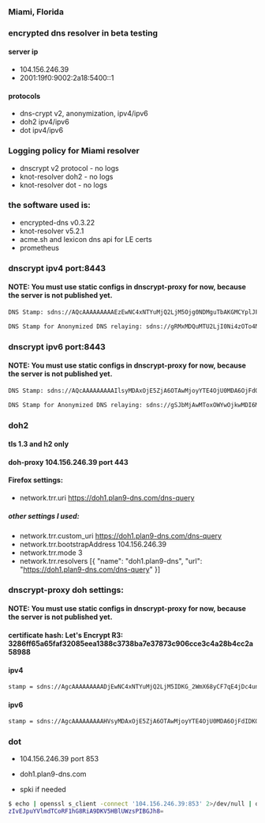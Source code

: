 ### Miami, Florida
### encrypted dns resolver in beta testing
#### server ip
- 104.156.246.39
- 2001:19f0:9002:2a18:5400::1
#### protocols
- dns-crypt v2, anonymization, ipv4/ipv6
- doh2 ipv4/ipv6
- dot ipv4/ipv6

### Logging policy for Miami resolver
- dnscrypt v2 protocol - no logs
- knot-resolver doh2 - no logs
- knot-resolver dot - no logs

### the software used is:
- encrypted-dns v0.3.22
- knot-resolver v5.2.1
- acme.sh and lexicon dns api for LE certs
- prometheus

### dnscrypt ipv4 port:8443
#### NOTE: You must use static configs in dnscrypt-proxy for now, because the server is not published yet.

```sh
DNS Stamp: sdns://AQcAAAAAAAAAEzEwNC4xNTYuMjQ2LjM5Ojg0NDMguTbAKGMCYplJFnHbHEZ2G1-hNLg9Zb5BYRVx6_hjI8kiMi5kbnNjcnlwdC1jZXJ0LmRvaDEucGxhbjktZG5zLmNvbQ

DNS Stamp for Anonymized DNS relaying: sdns://gRMxMDQuMTU2LjI0Ni4zOTo4NDQz
```

### dnscrypt ipv6 port:8443
#### NOTE: You must use static configs in dnscrypt-proxy for now, because the server is not published yet.

```sh
DNS Stamp: sdns://AQcAAAAAAAAAIlsyMDAxOjE5ZjA6OTAwMjoyYTE4OjU0MDA6OjFdOjg0NDMguTbAKGMCYplJFnHbHEZ2G1-hNLg9Zb5BYRVx6_hjI8kiMi5kbnNjcnlwdC1jZXJ0LmRvaDEucGxhbjktZG5zLmNvbQ

DNS Stamp for Anonymized DNS relaying: sdns://gSJbMjAwMToxOWYwOjkwMDI6MmExODo1NDAwOjoxXTo4NDQz
```

### doh2
#### tls 1.3 and h2 only

#### doh-proxy 104.156.246.39 port 443
#### Firefox settings:
- network.trr.uri	https://doh1.plan9-dns.com/dns-query
##### other settings I used:
- network.trr.custom_uri	https://doh1.plan9-dns.com/dns-query
- network.trr.bootstrapAddress	104.156.246.39
- network.trr.mode	3
- network.trr.resolvers	[{ "name": "doh1.plan9-dns", "url": "https://doh1.plan9-dns.com/dns-query" }]

### dnscrypt-proxy doh settings:
#### NOTE: You must use static configs in dnscrypt-proxy for now, because the server is not published yet.
#### certificate hash: Let's Encrypt R3: 3286ff65a65faf32085eea1388c3738ba7e37873c906cce3c4a28b4cc2a58988
#### ipv4

```sh
stamp = sdns://AgcAAAAAAAAADjEwNC4xNTYuMjQ2LjM5IDKG_2WmX68yCF7qE4jDc4un43hzyQbM48Sii0zCpYmIEmRvaDEucGxhbjktZG5zLmNvbQovZG5zLXF1ZXJ5
```

#### ipv6
```sh
stamp = sdns://AgcAAAAAAAAAHVsyMDAxOjE5ZjA6OTAwMjoyYTE4OjU0MDA6OjFdIDKG_2WmX68yCF7qE4jDc4un43hzyQbM48Sii0zCpYmIEmRvaDEucGxhbjktZG5zLmNvbQovZG5zLXF1ZXJ5
```

### dot
- 104.156.246.39 port 853
- doh1.plan9-dns.com

- spki if needed
```sh
$ echo | openssl s_client -connect '104.156.246.39:853' 2>/dev/null | openssl x509 -pubkey -noout | openssl pkey -pubin -outform der | openssl dgst -sha256 -binary | openssl enc -base64
zIvEJpuYVlmdTCoRF1hG8RiA9DKV5HBlUWzsPIBGJh8=
```

